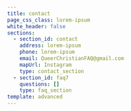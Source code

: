 ```yaml
---
title: contact
page_css_class: lorem-ipsum
white_header: false
sections:
  - section_id: contact
    address: lorem-ipsum
    phone: lorem-ipsum
    email: QueerChristianFAQ@gmail.com
    mapUrl: Instagram
    type: contact_section
  - section_id: faq7
    questions: []
    type: faq_section
template: advanced
---
```

